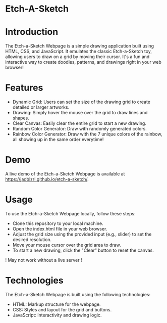 # Etch-A-Sketch

# Introduction

The Etch-a-Sketch Webpage is a simple drawing application built using HTML, CSS, and JavaScript. It emulates the classic Etch-a-Sketch toy, allowing users to draw on a grid by moving their cursor. It's a fun and interactive way to create doodles, patterns, and drawings right in your web browser!

# Features

- Dynamic Grid: Users can set the size of the drawing grid to create detailed or larger artworks.
- Drawing: Simply hover the mouse over the grid to draw lines and shapes.
- Clear Canvas: Easily clear the entire grid to start a new drawing.
- Random Color Generator: Draw with randomly generated colors.
- Rainbow Color Generator: Draw with the 7 unique colors of the rainbow, all showing up in the same order everytime!

# Demo

A live demo of the Etch-a-Sketch Webpage is available at https://jadbizri.github.io/etch-a-sketch/.

# Usage

To use the Etch-a-Sketch Webpage locally, follow these steps:

- Clone this repository to your local machine.
- Open the index.html file in your web browser.
- Adjust the grid size using the provided input (e.g., slider) to set the desired resolution.
- Move your mouse cursor over the grid area to draw.
- To start a new drawing, click the "Clear" button to reset the canvas.

! May not work without a live server !

# Technologies

The Etch-a-Sketch Webpage is built using the following technologies:

- HTML: Markup structure for the webpage.
- CSS: Styles and layout for the grid and buttons.
- JavaScript: Interactivity and drawing logic.
